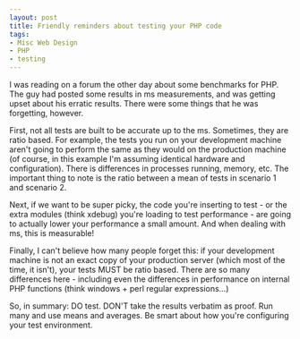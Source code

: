 ```yaml
---
layout: post
title: Friendly reminders about testing your PHP code
tags:
- Misc Web Design
- PHP
- testing
---
```

I was reading on a forum the other day about some benchmarks for PHP.  The guy had posted some results in ms measurements, and was getting upset about his erratic results.  There were some things that he was forgetting, however.

First, not all tests are built to be accurate up to the ms.  Sometimes, they are ratio based.  For example, the tests you run on your development machine aren't going to perform the same as they would on the production machine (of course, in this example I'm assuming identical hardware and configuration).  There is differences in processes running, memory, etc.  The important thing to note is the ratio between a mean of tests in scenario 1 and scenario 2.

Next, if we want to be super picky, the code you're inserting to test - or the extra modules (think xdebug) you're loading to test performance - are going to actually lower your performance a small amount.  And when dealing with ms, this is measurable!

Finally, I can't believe how many people forget this: if your development machine is not an exact copy of your production server (which most of the time, it isn't), your tests MUST be ratio based.  There are so many differences here - including even the differences in performance on internal PHP functions (think windows + perl regular expressions...)

So, in summary: DO test.  DON'T take the results verbatim as proof.  Run many and use means and averages.  Be smart about how you're configuring your test environment.
